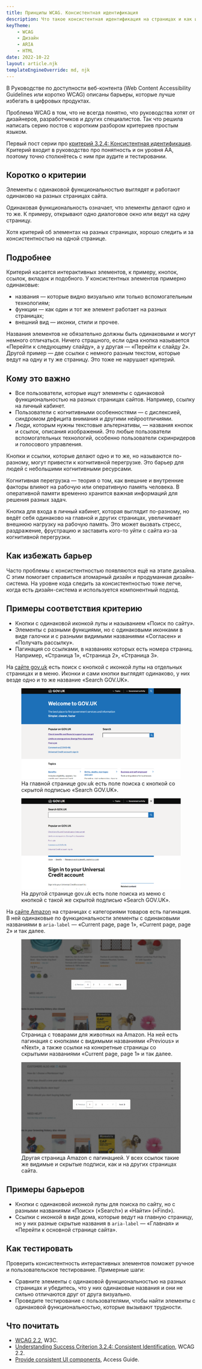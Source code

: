 ```yaml
---
title: Принципы WCAG. Консистентная идентификация
description: Что такое консистентная идентификация на страницах и как избежать этот барьер.
keyTheme:
    - WCAG
    - Дизайн
    - ARIA
    - HTML
date: 2022-10-22
layout: article.njk
templateEngineOverride: md, njk
---
```

В Руководстве по доступности веб-контента (Web Content Accessibility Guidelines или коротко WCAG) описаны барьеры, которые лучше избегать в цифровых продуктах.

Проблема WCAG в том, что не всегда понятно, что руководства хотят от дизайнеров, разработчиков и других специалистов. Так что решила написать серию постов с коротким разбором критериев простым языком.

Первый пост серии про [критерий 3.2.4: Консистентная идентификация](https://www.w3.org/TR/WCAG22/#consistent-identification). Критерий входит в руководство про понятность и он уровня AA, поэтому точно столкнётесь с ним при аудите и тестировании.

## Коротко о критерии

Элементы с одинаковой функциональностью выглядят и работают одинаково на разных страницах сайта.

Одинаковая функциональность означает, что элементы делают одно и то же. К примеру, открывают одно диалоговое окно или ведут на одну страницу.

Хотя критерий об элементах на разных страницах, хорошо следить и за консистентностью на одной странице.

## Подробнее

Критерий касается интерактивных элементов, к примеру, кнопок, ссылок, вкладок и подобного. У консистентных элементов примерно одинаковые:

- названия — которые видно визуально или только вспомогательным технологиям;
- функции — как один и тот же элемент работает на разных страницах;
- внешний вид — иконки, стили и прочее.

Названия элементов не обязательно должны быть одинаковыми и могут немного отличаться. Ничего страшного, если одна кнопка называется «Перейти к следующему слайду», а у другая — «Перейти к слайду 2». Другой пример — две ссылки с немного разным текстом, которые ведут на одну и ту же страницу. Это тоже не нарушает критерий.

## Кому это важно

- Все пользователи, которые ищут элементы с одинаковой функциональностью на разных страницах сайтов. Например, ссылку на личный кабинет.
- Пользователи с когнитивными особенностями — с дислексией, синдромом дефицита внимания и другими нейроотличиями.
- Люди, которым нужны текстовые альтернативы, — названия кнопок и ссылок, описания изображений. Это любые пользователи вспомогательных технологий, особенно пользователи скринридеров и голосового управления.

Кнопки и ссылки, которые делают одно и то же, но называются по-разному, могут привести к когнитивной перегрузке. Это барьер для людей с небольшими когнитивными ресурсами.

Когнитивная перегрузка — теория о том, как внешние и внутренние факторы влияют на рабочую или оперативную память человека. В оперативной памяти временно хранится важная информаций для решения разных задач.

Кнопка для входа в личный кабинет, которая выглядит по-разному, но ведёт себя одинаково на главной и других страницах, увеличивает внешнюю нагрузку на рабочую память. Это может вызвать стресс, раздражение, фрустрацию и заставить кого-то уйти с сайта из-за когнитивной перегрузки.

## Как избежать барьер

Часто проблемы с консистентностью появляются ещё на этапе дизайна. С этим помогает справиться атомарный дизайн и продуманная дизайн-система. На уровне кода следить за консистентностью тоже легче, когда есть дизайн-система и используется компонентный подход.

## Примеры соответствия критерию

- Кнопки с одинаковой иконкой лупы и называнием «Поиск по сайту».
- Элементы с разными функциями, но с одинаковыми иконками в виде галочки и c разными видимыми названиями «Согласен» и «Получать рассылку».
- Пагинация со ссылками, в названиях которых есть номера страниц. Например, «Страница 1», «Страница 2», «Страница 3».

На [сайте gov.uk](http://gov.uk/) есть поиск с кнопкой с иконкой лупы на отдельных страницах и в меню. Иконки и сами кнопки выглядят одинаково, у них везде одно и то же название «Search GOV.UK».

<figure class="article__image article__image--grey">
  <img
    class="article__image-item"
    src="images/govuk-first-page.png"
    alt="Главная страница сайта правительства Британии. Под заголовком с приветствием пользователей две колонки с содержимым. В одной ссылки на популярные страницы, в другой строка поиска по сайту. У строки видимая подпись «Искать gov.uk», рядом со строкой кнопка с иконкой лупы."
  >
  <figcaption class="article__image-caption">
    На главной странице gov.uk есть поле поиска с кнопкой со скрытой подписью «Search GOV.UK».
  </figcaption>
</figure>

<figure class="article__image article__image--grey">
  <img
    class="article__image-item"
    src="images/govuk-second-page.png"
    alt="Другая страница сайта правительства Британии с информацией о входе в аккаунт на сайте. Открыто меню с пустой строкой поиска по сайту. У неё есть видимая подпись «Искать gov.uk», рядом со строкой расположена кнопка с иконкой лупы."
  >
  <figcaption class="article__image-caption">
    На другой странице gov.uk есть поле поиска из меню с кнопкой с такой же скрытой подписью «Search GOV.UK».
  </figcaption>
</figure>

На [сайте Amazon](https://www.amazon.com/) на страницах с категориями товаров есть пагинация. В ней одинаковые по функциональности элементы с одинаковыми названиями в `aria-label` — «Current page, page 1», «Current page, page 2» и так далее.

<figure class="article__image article__image--grey">
  <img
    class="article__image-item"
    src="images/amazon-first-page.png"
    alt="На странице расположено несколько карточек товаров, выделена пагинация. Видны элементы со стрелками «Вперёд», «Назад» и номерами «1», «2», «3», «400» и многоточием между «3» и «400». Сейчас активна первая страница."
  >
  <figcaption class="article__image-caption">
    Страница с товарами для животных на Amazon. На ней есть пагинация с кнопками с видимыми названиями «Previous» и «Next», а также ссылки на конкретные страницы со скрытыми названиями «Current page, page 1» и так далее.
  </figcaption>
</figure>

<figure class="article__image article__image--green">
  <img
    class="article__image-item"
    src="images/amazon-second-page.png"
    alt="На странице расположено несколько карточек товаров и блок с ответами на самые частые вопросы, выделена пагинация. Видны элементы со стрелками «Вперёд», «Назад» и номерами «1», «2», «3», «7» и многоточием между «3» и «7». Сейчас активна первая страница."
  >
  <figcaption class="article__image-caption">
    Другая страница Amazon с пагинацией. У всех ссылок такие же видимые и скрытые подписи, как и на других страницах сайта.
  </figcaption>
</figure>

## Примеры барьеров

- Кнопки с одинаковой иконкой лупы для поиска по сайту, но с разными названиями «Поиск» («Search») и «Найти» («Find»).
- Ссылки с иконкой в виде дома, которые ведут на главную страницу, но у них разные скрытые названия в `aria-label` — «Главная» и «Перейти к основной странице сайта».

## Как тестировать

Проверить консистентность интерактивных элементов поможет ручное и пользовательское тестирование. Примерные шаги:

- Сравните элементы с одинаковой функциональностью на разных страницах и убедитесь, что у них одинаковые названия и они не сильно отличаются друг от друга визуально.
- Проведите тестирование с пользователями, чтобы найти элементы с одинаковой функциональностью, которые вызывают трудности.

## Что почитать

- [WCAG 2.2](https://www.w3.org/TR/WCAG22/), W3C.
- [Understanding Success Criterion 3.2.4: Consistent Identification](https://www.w3.org/WAI/WCAG22/Understanding/consistent-identification.html), WCAG 2.2.
- [Provide consistent UI components](https://www.accessguide.io/guide/consistent-ui/), Access Guide.
